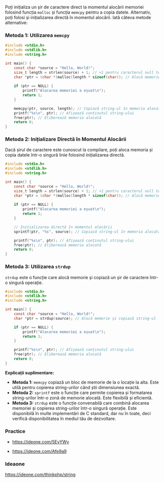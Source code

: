 Poți inițializa un șir de caractere direct la momentul alocării memoriei folosind funcția `malloc` și funcția `memcpy` pentru a copia datele. Alternativ, poți folosi și inițializarea directă în momentul alocării. Iată câteva metode alternative:

### Metoda 1: Utilizarea `memcpy`
```c
#include <stdio.h>
#include <stdlib.h>
#include <string.h>

int main() {
    const char *source = "Hello, World!";
    size_t length = strlen(source) + 1; // +1 pentru caracterul null terminator
    char *ptr = (char *)malloc(length * sizeof(char)); // Alocă memorie pentru string
    
    if (ptr == NULL) {
        printf("Alocarea memoriei a eșuat\n");
        return 1;
    }

    memcpy(ptr, source, length); // Copiază string-ul în memoria alocată
    printf("%s\n", ptr); // Afișează conținutul string-ului
    free(ptr); // Eliberează memoria alocată
    return 0;
}
```

### Metoda 2: Inițializare Directă în Momentul Alocării
Dacă șirul de caractere este cunoscut la compilare, poți aloca memoria și copia datele într-o singură linie folosind inițializarea directă.

```c
#include <stdio.h>
#include <stdlib.h>
#include <string.h>

int main() {
    const char *source = "Hello, World!";
    size_t length = strlen(source) + 1; // +1 pentru caracterul null terminator
    char *ptr = (char *)malloc(length * sizeof(char)); // Alocă memorie pentru string
    
    if (ptr == NULL) {
        printf("Alocarea memoriei a eșuat\n");
        return 1;
    }

    // Inițializarea directă în momentul alocării
    sprintf(ptr, "%s", source); // Copiază string-ul în memoria alocată folosind sprintf

    printf("%s\n", ptr); // Afișează conținutul string-ului
    free(ptr); // Eliberează memoria alocată
    return 0;
}
```

### Metoda 3: Utilizarea `strdup`
`strdup` este o funcție care alocă memorie și copiază un șir de caractere într-o singură operație.

```c
#include <stdio.h>
#include <stdlib.h>
#include <string.h>

int main() {
    const char *source = "Hello, World!";
    char *ptr = strdup(source); // Alocă memorie și copiază string-ul

    if (ptr == NULL) {
        printf("Alocarea memoriei a eșuat\n");
        return 1;
    }

    printf("%s\n", ptr); // Afișează conținutul string-ului
    free(ptr); // Eliberează memoria alocată
    return 0;
}
```

**Explicații suplimentare:**

- **Metoda 1:** `memcpy` copiază un bloc de memorie de la o locație la alta. Este utilă pentru copierea string-urilor când știi dimensiunea exactă.
- **Metoda 2:** `sprintf` este o funcție care permite copierea și formatarea string-urilor într-o zonă de memorie alocată. Este flexibilă și eficientă.
- **Metoda 3:** `strdup` este o funcție convenabilă care combină alocarea memoriei și copierea string-urilor într-o singură operație. Este disponibilă în multe implementări de C standard, dar nu în toate, deci verifică disponibilitatea în mediul tău de dezvoltare.


### Practice

* https://ideone.com/5EyYWy

* https://ideone.com/Afe9a9


### Ideaone

https://ideone.com/thinkphp/string
